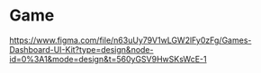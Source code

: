 # Game
https://www.figma.com/file/n63uUy79V1wLGW2lFy0zFg/Games-Dashboard-UI-Kit?type=design&node-id=0%3A1&mode=design&t=560yGSV9HwSKsWcE-1
